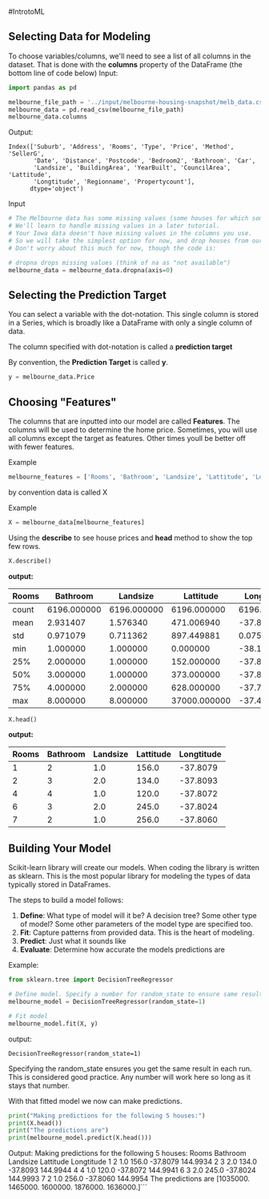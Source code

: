 #IntrotoML
## Selecting Data for Modeling 

To choose variables/columns, we'll need to see a list of all columns in the dataset. That is done with the **columns** property of the DataFrame (the bottom line of code below)
Input:
```python
import pandas as pd

melbourne_file_path = '../input/melbourne-housing-snapshot/melb_data.csv'
melbourne_data = pd.read_csv(melbourne_file_path) 
melbourne_data.columns
```
Output: 
```plaintext
Index(['Suburb', 'Address', 'Rooms', 'Type', 'Price', 'Method', 'SellerG',
       'Date', 'Distance', 'Postcode', 'Bedroom2', 'Bathroom', 'Car',
       'Landsize', 'BuildingArea', 'YearBuilt', 'CouncilArea', 'Lattitude',
       'Longtitude', 'Regionname', 'Propertycount'],
      dtype='object')
```

Input
```python
# The Melbourne data has some missing values (some houses for which some variables weren't recorded.)
# We'll learn to handle missing values in a later tutorial.  
# Your Iowa data doesn't have missing values in the columns you use. 
# So we will take the simplest option for now, and drop houses from our data. 
# Don't worry about this much for now, though the code is:

# dropna drops missing values (think of na as "not available")
melbourne_data = melbourne_data.dropna(axis=0)
```

## Selecting the Prediction Target

You can select a variable with the dot-notation. This single column is stored in a Series, which is broadly like a DataFrame with only a single column of data. 

The column specified with dot-notation is called a **prediction target**

By convention, the **Prediction Target** is called **y**. 

```python
y = melbourne_data.Price
```

## Choosing "Features"

The columns that are inputted into our model are called **Features**. The columns will be used to determine the home price. Sometimes, you will use all columns except the target as features. Other times youll be better off with fewer features. 

Example
```python
melbourne_features = ['Rooms', 'Bathroom', 'Landsize', 'Lattitude', 'Longtitude']
```

by convention data is called X

Example
```python
X = melbourne_data[melbourne_features]
```

Using the **describe** to see house prices and **head** method to show the top few rows. 
```python
X.describe()
```

**output:** 

|Rooms|Bathroom|Landsize|Lattitude|Longtitude|
|---|---|---|---|---|
|count|6196.000000|6196.000000|6196.000000|6196.000000|6196.000000|
|mean|2.931407|1.576340|471.006940|-37.807904|144.990201|
|std|0.971079|0.711362|897.449881|0.075850|0.099165|
|min|1.000000|1.000000|0.000000|-38.164920|144.542370|
|25%|2.000000|1.000000|152.000000|-37.855438|144.926198|
|50%|3.000000|1.000000|373.000000|-37.802250|144.995800|
|75%|4.000000|2.000000|628.000000|-37.758200|145.052700|
|max|8.000000|8.000000|37000.000000|-37.457090|145.526350|

```python 
X.head()
```

**output:** 

|Rooms|Bathroom|Landsize|Lattitude|Longtitude|
|---|---|---|---|---|
|1|2|1.0|156.0|-37.8079|144.9934|
|2|3|2.0|134.0|-37.8093|144.9944|
|4|4|1.0|120.0|-37.8072|144.9941|
|6|3|2.0|245.0|-37.8024|144.9993|
|7|2|1.0|256.0|-37.8060|144.9954|


## Building Your Model

Scikit-learn library will create our models. When coding the library is written as sklearn. This is the most popular library for modeling the types of data typically stored in DataFrames. 

The steps to build a model follows:

1. **Define**: What type of model will it be? A decision tree? Some other type of model? Some other parameters of the model type are specified too. 
2. **Fit**: Capture patterns from provided data. This is the heart of modeling.
3. **Predict**: Just what it sounds like
4. **Evaluate**: Determine how accurate the models predictions are

Example: 
```python
from sklearn.tree import DecisionTreeRegressor

# Define model. Specify a number for random_state to ensure same results each run
melbourne_model = DecisionTreeRegressor(random_state=1)

# Fit model
melbourne_model.fit(X, y)
```

output: 
```
DecisionTreeRegressor(random_state=1)
```

Specifying the random_state ensures you get the same result in each run. This is considered good practice. Any number will work here so long as it stays that number. 

With that fitted model we now can make predictions. 

```python
print("Making predictions for the following 5 houses:")
print(X.head())
print("The predictions are")
print(melbourne_model.predict(X.head()))
```

Output: 
Making predictions for the following 5 houses:
   Rooms  Bathroom  Landsize  Lattitude  Longtitude
1      2       1.0     156.0   -37.8079    144.9934
2      3       2.0     134.0   -37.8093    144.9944
4      4       1.0     120.0   -37.8072    144.9941
6      3       2.0     245.0   -37.8024    144.9993
7      2       1.0     256.0   -37.8060    144.9954
The predictions are
[1035000. 1465000. 1600000. 1876000. 1636000.]```
```